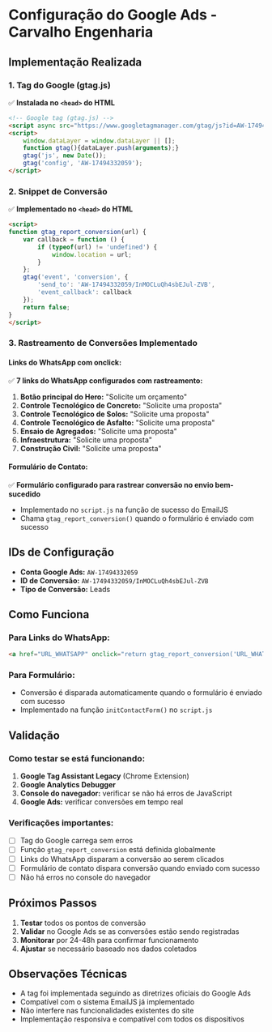 # Configuração do Google Ads - Carvalho Engenharia

## Implementação Realizada

### 1. Tag do Google (gtag.js) 
✅ **Instalada no `<head>` do HTML**

```html
<!-- Google tag (gtag.js) -->
<script async src="https://www.googletagmanager.com/gtag/js?id=AW-17494332059"></script>
<script>
    window.dataLayer = window.dataLayer || [];
    function gtag(){dataLayer.push(arguments);}
    gtag('js', new Date());
    gtag('config', 'AW-17494332059');
</script>
```

### 2. Snippet de Conversão 
✅ **Implementado no `<head>` do HTML**

```html
<script>
function gtag_report_conversion(url) {
    var callback = function () {
        if (typeof(url) != 'undefined') {
            window.location = url;
        }
    };
    gtag('event', 'conversion', {
        'send_to': 'AW-17494332059/InMOCLuQh4sbEJul-ZVB',
        'event_callback': callback
    });
    return false;
}
</script>
```

### 3. Rastreamento de Conversões Implementado

#### Links do WhatsApp com onclick:
✅ **7 links do WhatsApp configurados com rastreamento:**

1. **Botão principal do Hero:** "Solicite um orçamento"
2. **Controle Tecnológico de Concreto:** "Solicite uma proposta" 
3. **Controle Tecnológico de Solos:** "Solicite uma proposta"
4. **Controle Tecnológico de Asfalto:** "Solicite uma proposta"
5. **Ensaio de Agregados:** "Solicite uma proposta"
6. **Infraestrutura:** "Solicite uma proposta"
7. **Construção Civil:** "Solicite uma proposta"

#### Formulário de Contato:
✅ **Formulário configurado para rastrear conversão no envio bem-sucedido**

- Implementado no `script.js` na função de sucesso do EmailJS
- Chama `gtag_report_conversion()` quando o formulário é enviado com sucesso

## IDs de Configuração

- **Conta Google Ads:** `AW-17494332059`
- **ID de Conversão:** `AW-17494332059/InMOCLuQh4sbEJul-ZVB`
- **Tipo de Conversão:** Leads

## Como Funciona

### Para Links do WhatsApp:
```html
<a href="URL_WHATSAPP" onclick="return gtag_report_conversion('URL_WHATSAPP');">Texto do Link</a>
```

### Para Formulário:
- Conversão é disparada automaticamente quando o formulário é enviado com sucesso
- Implementado na função `initContactForm()` no `script.js`

## Validação

### Como testar se está funcionando:

1. **Google Tag Assistant Legacy** (Chrome Extension)
2. **Google Analytics Debugger** 
3. **Console do navegador:** verificar se não há erros de JavaScript
4. **Google Ads:** verificar conversões em tempo real

### Verificações importantes:

- [ ] Tag do Google carrega sem erros
- [ ] Função `gtag_report_conversion` está definida globalmente  
- [ ] Links do WhatsApp disparam a conversão ao serem clicados
- [ ] Formulário de contato dispara conversão quando enviado com sucesso
- [ ] Não há erros no console do navegador

## Próximos Passos

1. **Testar** todos os pontos de conversão
2. **Validar** no Google Ads se as conversões estão sendo registradas
3. **Monitorar** por 24-48h para confirmar funcionamento
4. **Ajustar** se necessário baseado nos dados coletados

## Observações Técnicas

- A tag foi implementada seguindo as diretrizes oficiais do Google Ads
- Compatível com o sistema EmailJS já implementado
- Não interfere nas funcionalidades existentes do site
- Implementação responsiva e compatível com todos os dispositivos
